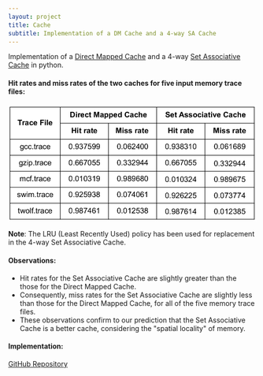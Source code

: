 ```yaml
---
layout: project
title: Cache
subtitle: Implementation of a DM Cache and a 4-way SA Cache
---
```


Implementation of a [Direct Mapped Cache](https://en.wikipedia.org/wiki/Cache_placement_policies#Direct-mapped_cache) and a 4-way [Set Associative Cache](https://en.wikipedia.org/wiki/Cache_placement_policies#Set-associative_cache) in python.

#### Hit rates and miss rates of the two caches for five input memory trace files:

<img src="https://raw.githubusercontent.com/shrey27tri01/Cache-python/master/rates.png">

**Note**: The LRU (Least Recently Used) policy has been used for replacement in the 4-way Set Associative Cache.

#### Observations:

- Hit rates for the Set Associative Cache are slightly greater than the those for the Direct Mapped Cache.
- Consequently, miss rates for the Set Associative Cache are slightly less than those for the Direct Mapped Cache, for all of the five memory trace files.
- These observations confirm to our prediction that the Set Associative Cache is a better cache, considering the "spatial locality" of memory.

#### Implementation:

[GitHub Repository](https://github.com/shrey27tri01/Cache-python)




